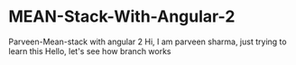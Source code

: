 # MEAN-Stack-With-Angular-2
Parveen-Mean-stack with angular 2
Hi, I am parveen sharma, just trying to learn this
Hello, let's see how branch works
